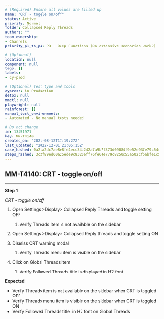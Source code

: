 ```yaml
---
# (Required) Ensure all values are filled up
name: "CRT - toggle on/off"
status: Active
priority: Normal
folder: Collapsed Reply Threads
authors: ""
team_ownership: 
- Channels
priority_p1_to_p4: P3 - Deep Functions (Do extensive scenarios work?)

# (Optional)
location: null
component: null
tags: []
labels: 
- cy-prod

# (Optional) Test type and tools
cypress: in Production
detox: null
mmctl: null
playwright: null
rainforest: []
manual_test_environments: 
- Automated - No manual tests needed

# Do not change
id: 13451971
key: MM-T4140
created_on: "2021-08-12T17:19:27Z"
last_updated: "2022-12-01T21:05:15Z"
case_hashed: 0a21a2dc7ae8e8fe4ecc34c242a7a9b7f373d09084f9e52e937e79c544890586cb0f9cbc722edfc61fff4817aa976220
steps_hashed: 3c2f89ed60a25ede9c8323eff76fe64e779c8250c55a502cfbabfe1c595ad96ccff951df28f1e54bda2449b5e0aaf7ed
---
```


<!-- (Auto-generated) Based on frontmatter's "key" and "name" -->

## MM-T4140: CRT - toggle on/off

---

**Step 1**

_CRT - toggle on/off_

1. Open Settings >Display> Collapsed Reply Threads and toggle setting OFF

   1. Verify Threads item is not available on the sidebar

2. Open Settings >Display> Collapsed Reply threads and toggle setting ON

3. Dismiss CRT warning modal

   1. Verify Threads menu item is visible on the sidebar

4. Click on Global Threads item

   1. Verify Followed Threads title is displayed in H2 font

**Expected**

- Verify Threads item is not available on the sidebar when CRT is toggled OFF
- Verify Threads menu item is visible on the sidebar when CRT is toggled ON
- Verify Followed Threads title  in H2 font on Global Threads
